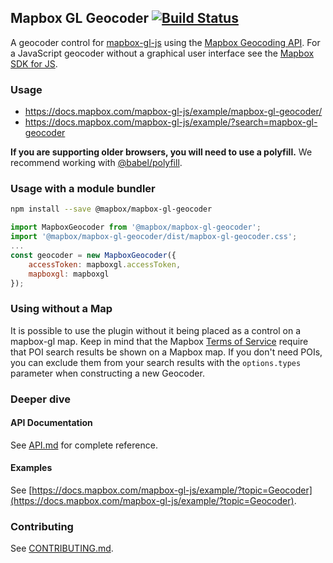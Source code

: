 Mapbox GL Geocoder [![Build Status](https://travis-ci.com/mapbox/mapbox-gl-geocoder.svg?branch=master)](https://travis-ci.com/mapbox/mapbox-gl-geocoder)
---

A geocoder control for [mapbox-gl-js](https://github.com/mapbox/mapbox-gl-js) using the [Mapbox Geocoding API](https://docs.mapbox.com/api/search/#geocoding). For a JavaScript geocoder without a graphical user interface see the [Mapbox SDK for JS](https://github.com/mapbox/mapbox-sdk-js/blob/master/docs/services.md#geocoding).

### Usage

* https://docs.mapbox.com/mapbox-gl-js/example/mapbox-gl-geocoder/
* https://docs.mapbox.com/mapbox-gl-js/example/?search=mapbox-gl-geocoder

**If you are supporting older browsers, you will need to use a polyfill.** We recommend working with [@babel/polyfill](https://babeljs.io/docs/en/babel-polyfill).

### Usage with a module bundler

```bash
npm install --save @mapbox/mapbox-gl-geocoder
```

```js
import MapboxGeocoder from '@mapbox/mapbox-gl-geocoder';
import '@mapbox/mapbox-gl-geocoder/dist/mapbox-gl-geocoder.css';
...
const geocoder = new MapboxGeocoder({
    accessToken: mapboxgl.accessToken,
    mapboxgl: mapboxgl
});

```

###  Using without a Map
It is possible to use the plugin without it being placed as a control on a mapbox-gl map. Keep in mind that the Mapbox [Terms of Service](https://www.mapbox.com/legal/tos#[GAGA]) require that POI search results be shown on a Mapbox map. If you don't need POIs, you can exclude them from your search results with the `options.types` parameter  when constructing a new Geocoder. 

### Deeper dive

#### API Documentation

See [API.md](https://github.com/mapbox/mapbox-gl-geocoder/blob/master/API.md) for complete reference.

#### Examples

See [https://docs.mapbox.com/mapbox-gl-js/example/?topic=Geocoder](https://docs.mapbox.com/mapbox-gl-js/example/?topic=Geocoder).

### Contributing

See [CONTRIBUTING.md](https://github.com/mapbox/mapbox-gl-geocoder/blob/master/CONTRIBUTING.md).
